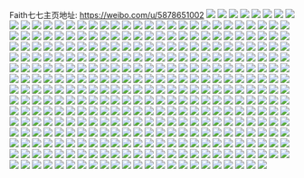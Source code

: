 Faith七七主页地址: https://weibo.com/u/5878651002 
![](https://wx4.sinaimg.cn/mw2000/006pQdFEly1h94e3cewgkj32c03407wi.jpg) 
![](https://wx4.sinaimg.cn/mw2000/006pQdFEly1h8qhwtq9iwj32ps1j0qv7.jpg) 
![](https://wx4.sinaimg.cn/mw2000/006pQdFEly1h8qhwsq6u3j32ps1j0qv7.jpg) 
![](https://wx4.sinaimg.cn/mw2000/006pQdFEly1h8qhwulls2j32ps1j04qr.jpg) 
![](https://wx4.sinaimg.cn/mw2000/006pQdFEly1h8qhwvf41ij32ps1j07wj.jpg) 
![](https://wx4.sinaimg.cn/mw2000/006pQdFEly1h778gtwrd1j30u00u0n66.jpg) 
![](https://wx4.sinaimg.cn/mw2000/006pQdFEly1h778gx9e9tj30u00xfqdb.jpg) 
![](https://wx4.sinaimg.cn/mw2000/006pQdFEly1h778gqysq2j30u00u0myq.jpg) 
![](https://wx4.sinaimg.cn/mw2000/006pQdFEly1h778gzfsq9j30u011e769.jpg) 
![](https://wx4.sinaimg.cn/mw2000/006pQdFEly1h6tq30clktj30u014441j.jpg) 
![](https://wx4.sinaimg.cn/mw2000/006pQdFEgy1h6gm6zanqfj30qo1lsgs6.jpg) 
![](https://wx4.sinaimg.cn/mw2000/006pQdFEgy1h6cz2tbde3j32c02c0u0y.jpg) 
![](https://wx4.sinaimg.cn/mw2000/006pQdFEgy1h6a0owuxo3j33402c0kjm.jpg) 
![](https://wx4.sinaimg.cn/mw2000/006pQdFEgy1h6a0ovsialj30zo2564qp.jpg) 
![](https://wx4.sinaimg.cn/mw2000/006pQdFEgy1h68d45x9lpj30u00u00xt.jpg) 
![](https://wx4.sinaimg.cn/mw2000/006pQdFEly1h5knn3q6ouj30u0140wmv.jpg) 
![](https://wx4.sinaimg.cn/mw2000/006pQdFEly1h589w1hd9ij30u01sxgrl.jpg) 
![](https://wx4.sinaimg.cn/mw2000/006pQdFEly1h5797xjbehj30u01sxwid.jpg) 
![](https://wx4.sinaimg.cn/mw2000/006pQdFEly1h54e69dn59j30u0140apo.jpg) 
![](https://wx4.sinaimg.cn/mw2000/006pQdFEly1h4ykgxosg5j30u01heajk.jpg) 
![](https://wx4.sinaimg.cn/mw2000/006pQdFEly1h4rlo5jfy5j30u00u07cb.jpg) 
![](https://wx4.sinaimg.cn/mw2000/006pQdFEly1h4rlo7dinvj30u0140dor.jpg) 
![](https://wx4.sinaimg.cn/mw2000/006pQdFEly1h4rlo4wteyj30u0140dpr.jpg) 
![](https://wx4.sinaimg.cn/mw2000/006pQdFEly1h4rlo64g16j30u0140k05.jpg) 
![](https://wx4.sinaimg.cn/mw2000/006pQdFEly1h44g28cqbaj30u00xqdl8.jpg) 
![](https://wx4.sinaimg.cn/mw2000/006pQdFEly1h410u968n2j30u00u0jvw.jpg) 
![](https://wx4.sinaimg.cn/mw2000/006pQdFEly1h30p39ethfj30k00zk41e.jpg) 
![](https://wx4.sinaimg.cn/mw2000/006pQdFEly1h2oj2b16klj30u0140aie.jpg) 
![](https://wx4.sinaimg.cn/mw2000/006pQdFEly1h23df0azn1j30u0140thc.jpg) 
![](https://wx4.sinaimg.cn/mw2000/006pQdFEly1h1wp9gas2wj30u0140ah6.jpg) 
![](https://wx4.sinaimg.cn/mw2000/006pQdFEly1h1n6nbbk5kj30u0140k4h.jpg) 
![](https://wx4.sinaimg.cn/mw2000/006pQdFEly1h1n6nalvf9j30u0154146.jpg) 
![](https://wx4.sinaimg.cn/mw2000/006pQdFEly1h187eg10ebj30u00u07bt.jpg) 
![](https://wx4.sinaimg.cn/mw2000/006pQdFEly1h1600zg1e3j30wi0u0jsm.jpg) 
![](https://wx4.sinaimg.cn/mw2000/006pQdFEly1h14ry1dg3xj30u00u0q8d.jpg) 
![](https://wx4.sinaimg.cn/mw2000/006pQdFEly1h14ry1m53kj30u00u079c.jpg) 
![](https://wx4.sinaimg.cn/mw2000/006pQdFEly1h14ry12nl8j30u00u0q8m.jpg) 
![](https://wx4.sinaimg.cn/mw2000/006pQdFEly1h14ry1vgmdj30u00u0dmy.jpg) 
![](https://wx4.sinaimg.cn/mw2000/006pQdFEly1h14ry25lmuj30u00u0wl0.jpg) 
![](https://wx4.sinaimg.cn/mw2000/006pQdFEly1h14ry2ea1lj30u00u010n.jpg) 
![](https://wx4.sinaimg.cn/mw2000/006pQdFEly1h13oyszkwlj30u00vk406.jpg) 
![](https://wx4.sinaimg.cn/mw2000/006pQdFEly1h13oyt8hkvj30u00v6755.jpg) 
![](https://wx4.sinaimg.cn/mw2000/006pQdFEly1h0wkxg9fu9j30u00u0dl2.jpg) 
![](https://wx4.sinaimg.cn/mw2000/006pQdFEly1h073rwpbypj30u013f7ih.jpg) 
![](https://wx4.sinaimg.cn/mw2000/006pQdFEly1gx0chv6s3lj30u00u0ag9.jpg) 
![](https://wx4.sinaimg.cn/mw2000/006pQdFEly1gwim1hrj7nj32c02c04qq.jpg) 
![](https://wx4.sinaimg.cn/mw2000/006pQdFEly1gw9azcv32oj32c02c0kjl.jpg) 
![](https://wx4.sinaimg.cn/mw2000/006pQdFEly1gw9azehxhdj32c02c0hdt.jpg) 
![](https://wx4.sinaimg.cn/mw2000/006pQdFEly1gw9azgp7gvj32c02c04qq.jpg) 
![](https://wx4.sinaimg.cn/mw2000/006pQdFEly1gw9azipcyij32c02c0hdu.jpg) 
![](https://wx4.sinaimg.cn/mw2000/006pQdFEly1gw9azkis7vj32c02c0b29.jpg) 
![](https://wx4.sinaimg.cn/mw2000/006pQdFEly1gw9azly2bjj32c02c0x6p.jpg) 
![](https://wx4.sinaimg.cn/mw2000/006pQdFEly1gw9aznkbe9j32c02c0x6p.jpg) 
![](https://wx4.sinaimg.cn/mw2000/006pQdFEly1gw9azpb56fj32c02c0hdu.jpg) 
![](https://wx4.sinaimg.cn/mw2000/006pQdFEly1gw9azr2595j32c02c0npe.jpg) 
![](https://wx4.sinaimg.cn/mw2000/006pQdFEly1gw9aztsu7aj32c02c0npe.jpg) 
![](https://wx4.sinaimg.cn/mw2000/006pQdFEly1gw9azvbxr2j32c02c0kjm.jpg) 
![](https://wx4.sinaimg.cn/mw2000/006pQdFEly1gw9azxgevwj32c02c0b2a.jpg) 
![](https://wx4.sinaimg.cn/mw2000/006pQdFEly1gvzd31jmgjj30u0140qbe.jpg) 
![](https://wx4.sinaimg.cn/mw2000/006pQdFEly1gvymv89ab8j32c02c0b2a.jpg) 
![](https://wx4.sinaimg.cn/mw2000/006pQdFEly1gvsgqjpcskj32c02c0npe.jpg) 
![](https://wx4.sinaimg.cn/mw2000/006pQdFEly1gvsgqmm55qj32c033z4qs.jpg) 
![](https://wx4.sinaimg.cn/mw2000/006pQdFEly1gve1j05csqj61400u0qak02.jpg) 
![](https://wx4.sinaimg.cn/mw2000/006pQdFEly1gvbns8b8kkj60u00u0tit02.jpg) 
![](https://wx4.sinaimg.cn/mw2000/006pQdFEly1gvaan8p8ybj60u014018n02.jpg) 
![](https://wx4.sinaimg.cn/mw2000/006pQdFEly1gvaan8yrz2j60u0140toq02.jpg) 
![](https://wx4.sinaimg.cn/mw2000/006pQdFEly1gvaan98q9qj60u0140h1802.jpg) 
![](https://wx4.sinaimg.cn/mw2000/006pQdFEly1gvaan9i680j60u0140nbj02.jpg) 
![](https://wx4.sinaimg.cn/mw2000/006pQdFEly1gvaan9roz6j60u0140tn402.jpg) 
![](https://wx4.sinaimg.cn/mw2000/006pQdFEly1gvaana0s8bj60u01404ep02.jpg) 
![](https://wx4.sinaimg.cn/mw2000/006pQdFEly1gv6z4ejnfmj60u01sxk0a02.jpg) 
![](https://wx4.sinaimg.cn/mw2000/006pQdFEly1guxeqbnapjj60u016048s02.jpg) 
![](https://wx4.sinaimg.cn/mw2000/006pQdFEly1guf8krtug7j60u01407dz02.jpg) 
![](https://wx4.sinaimg.cn/mw2000/006pQdFEly1gucz1ljhyqj62c0340hdu02.jpg) 
![](https://wx4.sinaimg.cn/mw2000/006pQdFEly1gu8bxsesmbj30u0140k38.jpg) 
![](https://wx4.sinaimg.cn/mw2000/006pQdFEly1gtvtzcweoqj60u00u07bo02.jpg) 
![](https://wx4.sinaimg.cn/mw2000/006pQdFEly1gtvtzaswuvj60u00u00yk02.jpg) 
![](https://wx4.sinaimg.cn/mw2000/006pQdFEly1gttgjok4alj30u015e14g.jpg) 
![](https://wx4.sinaimg.cn/mw2000/006pQdFEly1gtpo69ykgpj61400u0wmm02.jpg) 
![](https://wx4.sinaimg.cn/mw2000/006pQdFEly1gtoqho652ej61910u0teg02.jpg) 
![](https://wx4.sinaimg.cn/mw2000/006pQdFEly1gtoqhpgrvjj60zp0u0q6v02.jpg) 
![](https://wx4.sinaimg.cn/mw2000/006pQdFEly1gtoqhqri70j61910u079c02.jpg) 
![](https://wx4.sinaimg.cn/mw2000/006pQdFEly1gtoqhsm2o5j61910u0tfs02.jpg) 
![](https://wx4.sinaimg.cn/mw2000/006pQdFEly1gtmihvispsj60u014011e02.jpg) 
![](https://wx4.sinaimg.cn/mw2000/006pQdFEly1gtanux8oqzj32c0340u0y.jpg) 
![](https://wx4.sinaimg.cn/mw2000/006pQdFEly1gsrb1qnp4lj31400u0n2p.jpg) 
![](https://wx4.sinaimg.cn/mw2000/006pQdFEly1gsi3g2555zj30v90t4426.jpg) 
![](https://wx4.sinaimg.cn/mw2000/006pQdFEly1gsgrlawn6hj30u0140tew.jpg) 
![](https://wx4.sinaimg.cn/mw2000/006pQdFEly1gsgjry3oijj30u00u00xr.jpg) 
![](https://wx4.sinaimg.cn/mw2000/006pQdFEly1gsfcc1zhgcj30u00u0qa7.jpg) 
![](https://wx4.sinaimg.cn/mw2000/006pQdFEly1gsdbblzbqjj32c02c0b29.jpg) 
![](https://wx4.sinaimg.cn/mw2000/006pQdFEly1gsdbboqhk6j32c02c0qv5.jpg) 
![](https://wx4.sinaimg.cn/mw2000/006pQdFEly1gsb0nauewij30u0140q9h.jpg) 
![](https://wx4.sinaimg.cn/mw2000/006pQdFEly1gs9x5riqm8j30u012k7gt.jpg) 
![](https://wx4.sinaimg.cn/mw2000/006pQdFEly1gs86a0rk92j31400u0ahd.jpg) 
![](https://wx4.sinaimg.cn/mw2000/006pQdFEly1gs7qkg924mj33402c01ky.jpg) 
![](https://wx4.sinaimg.cn/mw2000/006pQdFEly1gs1tsrp47sj32c02c0npd.jpg) 
![](https://wx4.sinaimg.cn/mw2000/006pQdFEly1gs0ibcbonyj33402c01ky.jpg) 
![](https://wx4.sinaimg.cn/mw2000/006pQdFEly1gpkgdx6qc8j30u0140jzi.jpg) 
![](https://wx4.sinaimg.cn/mw2000/006pQdFEly1gpjmyrce4mj30u013zwo2.jpg) 
![](https://wx4.sinaimg.cn/mw2000/006pQdFEly1gpjmytme56j30u013zthe.jpg) 
![](https://wx4.sinaimg.cn/mw2000/006pQdFEly1gpjmyxghr1j30u00u0wm5.jpg) 
![](https://wx4.sinaimg.cn/mw2000/006pQdFEly1gpjp39rr4ij30u00u0grv.jpg) 
![](https://wx4.sinaimg.cn/mw2000/006pQdFEly1gpjmyw388wj30u0101qfl.jpg) 
![](https://wx4.sinaimg.cn/mw2000/006pQdFEly1gpjp3nav8yj30u00u0tgy.jpg) 
![](https://wx4.sinaimg.cn/mw2000/006pQdFEly1gpc87pcwlrj30u0140wns.jpg) 
![](https://wx4.sinaimg.cn/mw2000/006pQdFEly1gpbf15563jj30u00u0wjp.jpg) 
![](https://wx4.sinaimg.cn/mw2000/006pQdFEly1gpa27yz653j30u0140duy.jpg) 
![](https://wx4.sinaimg.cn/mw2000/006pQdFEly1gpa27z8dx7j30u00u0dlr.jpg) 
![](https://wx4.sinaimg.cn/mw2000/006pQdFEly1gne2hqbaisj31400u0gww.jpg) 
![](https://wx4.sinaimg.cn/mw2000/006pQdFEly1gne2hpufmhj31400u07ep.jpg) 
![](https://wx4.sinaimg.cn/mw2000/006pQdFEly1gnaqju5xm7j30u00u0k06.jpg) 
![](https://wx4.sinaimg.cn/mw2000/006pQdFEly1gmoi8tavzaj30u00u0n2o.jpg) 
![](https://wx4.sinaimg.cn/mw2000/006pQdFEly1gmoi8t0rvpj30u00u041u.jpg) 
![](https://wx4.sinaimg.cn/mw2000/006pQdFEly1gmoi8tke9oj30u00u044f.jpg) 
![](https://wx4.sinaimg.cn/mw2000/006pQdFEly1gmoi8ts70oj30u00u079x.jpg) 
![](https://wx4.sinaimg.cn/mw2000/006pQdFEly1gkcxforfaxj30u0140dp5.jpg) 
![](https://wx4.sinaimg.cn/mw2000/006pQdFEly1gkcxfo9yufj30u0140amb.jpg) 
![](https://wx4.sinaimg.cn/mw2000/006pQdFEly1gjzmkma03qj30u00u0aev.jpg) 
![](https://wx4.sinaimg.cn/mw2000/006pQdFEly1gjzmklwk1yj30u00u00xe.jpg) 
![](https://wx4.sinaimg.cn/mw2000/006pQdFEly1gjxuqmi5xgj30u0140ah3.jpg) 
![](https://wx4.sinaimg.cn/mw2000/006pQdFEly1gjmtosmex9j30u016948s.jpg) 
![](https://wx4.sinaimg.cn/mw2000/006pQdFEly1gjlfqdmx1hj31400u0tl9.jpg) 
![](https://wx4.sinaimg.cn/mw2000/006pQdFEly1gjbcfb5ielj30u0140gw9.jpg) 
![](https://wx4.sinaimg.cn/mw2000/006pQdFEly1gj4xww9d2kj30u00u00wi.jpg) 
![](https://wx4.sinaimg.cn/mw2000/006pQdFEly1gj4878nv7ij31400u0jy8.jpg) 
![](https://wx4.sinaimg.cn/mw2000/006pQdFEly1gix9pwn15oj31400u0qer.jpg) 
![](https://wx4.sinaimg.cn/mw2000/006pQdFEly1gix9px1khjj31400u0tm7.jpg) 
![](https://wx4.sinaimg.cn/mw2000/006pQdFEly1gix9pxc3u1j31400u0qf2.jpg) 
![](https://wx4.sinaimg.cn/mw2000/006pQdFEly1gix9pxs9obj30u0140gvc.jpg) 
![](https://wx4.sinaimg.cn/mw2000/006pQdFEly1gix9py9mvyj31400u0qd8.jpg) 
![](https://wx4.sinaimg.cn/mw2000/006pQdFEly1gix9pw9rk9j30u0140akf.jpg) 
![](https://wx4.sinaimg.cn/mw2000/006pQdFEly1gix9pzgbvwj30u0140wnc.jpg) 
![](https://wx4.sinaimg.cn/mw2000/006pQdFEly1gix9q012g9j30u0140h0d.jpg) 
![](https://wx4.sinaimg.cn/mw2000/006pQdFEly1gix9q0r4jgj30u01404dt.jpg) 
![](https://wx4.sinaimg.cn/mw2000/006pQdFEly1gix9qi376jj30u0140dq3.jpg) 
![](https://wx4.sinaimg.cn/mw2000/006pQdFEly1gix9qicmsij30u0140wup.jpg) 
![](https://wx4.sinaimg.cn/mw2000/006pQdFEly1gix9qivst8j30u0140aqi.jpg) 
![](https://wx4.sinaimg.cn/mw2000/006pQdFEly1gisqqqzfftj31400u0qct.jpg) 
![](https://wx4.sinaimg.cn/mw2000/006pQdFEly1giqjm529rqj31400u0qah.jpg) 
![](https://wx4.sinaimg.cn/mw2000/006pQdFEly1ginpp348bjj30u00u0gsw.jpg) 
![](https://wx4.sinaimg.cn/mw2000/006pQdFEly1giksqkisyqj30u0140n30.jpg) 
![](https://wx4.sinaimg.cn/mw2000/006pQdFEly1giie1t66c0j30u0140jxk.jpg) 
![](https://wx4.sinaimg.cn/mw2000/006pQdFEly1gii9a6zxh0j30u0140n75.jpg) 
![](https://wx4.sinaimg.cn/mw2000/006pQdFEly1gieqi0sxsmj30u0140k3z.jpg) 
![](https://wx4.sinaimg.cn/mw2000/006pQdFEly1gibetsnck9j31900u0gz6.jpg) 
![](https://wx4.sinaimg.cn/mw2000/006pQdFEly1gibetszhhcj31900u04ch.jpg) 
![](https://wx4.sinaimg.cn/mw2000/006pQdFEly1gibett93ccj31900u0qn3.jpg) 
![](https://wx4.sinaimg.cn/mw2000/006pQdFEly1gibets36drj31900u0qgh.jpg) 
![](https://wx4.sinaimg.cn/mw2000/006pQdFEly1gibac5tkcfj30u00u0gs2.jpg) 
![](https://wx4.sinaimg.cn/mw2000/006pQdFEly1gib89kd9suj30u0140gxo.jpg) 
![](https://wx4.sinaimg.cn/mw2000/006pQdFEly1gib89kqr4ej30u014014b.jpg) 
![](https://wx4.sinaimg.cn/mw2000/006pQdFEly1gib89l8s0mj30u0140wso.jpg) 
![](https://wx4.sinaimg.cn/mw2000/006pQdFEly1gib89lv7fxj30u01404bz.jpg) 
![](https://wx4.sinaimg.cn/mw2000/006pQdFEly1giab6kjampj30u0140jxp.jpg) 
![](https://wx4.sinaimg.cn/mw2000/006pQdFEly1giab4u1fs9j30u01400za.jpg) 
![](https://wx4.sinaimg.cn/mw2000/006pQdFEly1giab4uu5rzj30u0140dmc.jpg) 
![](https://wx4.sinaimg.cn/mw2000/006pQdFEly1giab4vg3r8j30u0140dmm.jpg) 
![](https://wx4.sinaimg.cn/mw2000/006pQdFEly1giab4vo3p0j30u01400za.jpg) 
![](https://wx4.sinaimg.cn/mw2000/006pQdFEly1gi7yzzhaddj31900u0wms.jpg) 
![](https://wx4.sinaimg.cn/mw2000/006pQdFEly1gi7yzz8uj8j31900u01d7.jpg) 
![](https://wx4.sinaimg.cn/mw2000/006pQdFEly1gi7yzzqjjcj31900u0wm7.jpg) 
![](https://wx4.sinaimg.cn/mw2000/006pQdFEly1gi7yzzytsjj31900u0k44.jpg) 
![](https://wx4.sinaimg.cn/mw2000/006pQdFEly1gi55059vdyj30u01407aw.jpg) 
![](https://wx4.sinaimg.cn/mw2000/006pQdFEly1gi5505leu7j31400u0grn.jpg) 
![](https://wx4.sinaimg.cn/mw2000/006pQdFEly1gi5504yiy0j31410u1dmd.jpg) 
![](https://wx4.sinaimg.cn/mw2000/006pQdFEly1gi5506edy0j31400u0dm3.jpg) 
![](https://wx4.sinaimg.cn/mw2000/006pQdFEly1ghty2r1uddj30u00u043i.jpg) 
![](https://wx4.sinaimg.cn/mw2000/006pQdFEly1ghbprf535mj31410u1133.jpg) 
![](https://wx4.sinaimg.cn/mw2000/006pQdFEly1gh89lgzgczj30u0140jy2.jpg) 
![](https://wx4.sinaimg.cn/mw2000/006pQdFEly1gh6rmqconlj30u0140k2w.jpg) 
![](https://wx4.sinaimg.cn/mw2000/006pQdFEly1gh3ku1oyd3j30t60t6dlb.jpg) 
![](https://wx4.sinaimg.cn/mw2000/006pQdFEly1gh16fap3enj30u00wyto7.jpg) 
![](https://wx4.sinaimg.cn/mw2000/006pQdFEly1ggrr24qwtrj30u00u0jvb.jpg) 
![](https://wx4.sinaimg.cn/mw2000/006pQdFEly1ggqxugyy3xj30u0140jzy.jpg) 
![](https://wx4.sinaimg.cn/mw2000/006pQdFEly1ggpgbsrsw7j30u0140490.jpg) 
![](https://wx4.sinaimg.cn/mw2000/006pQdFEly1ggjm95ik6qj30u0140gs8.jpg) 
![](https://wx4.sinaimg.cn/mw2000/006pQdFEly1gghipkst2qj30u0140tgp.jpg) 
![](https://wx4.sinaimg.cn/mw2000/006pQdFEly1ggghwb3055j30u0140n6e.jpg) 
![](https://wx4.sinaimg.cn/mw2000/006pQdFEly1gggadijfquj30u0140n6b.jpg) 
![](https://wx4.sinaimg.cn/mw2000/006pQdFEly1ggf3c2eokuj30u0140wpj.jpg) 
![](https://wx4.sinaimg.cn/mw2000/006pQdFEly1ggbihg0b7fj30u0140gwq.jpg) 
![](https://wx4.sinaimg.cn/mw2000/006pQdFEly1ggbihgr8eyj30u0140akm.jpg) 
![](https://wx4.sinaimg.cn/mw2000/006pQdFEly1ggaie9h8sej30u01407in.jpg) 
![](https://wx4.sinaimg.cn/mw2000/006pQdFEly1ggaiegvqlej30u0140wm0.jpg) 
![](https://wx4.sinaimg.cn/mw2000/006pQdFEly1gg8bb4nm8dj32c0340npd.jpg) 
![](https://wx4.sinaimg.cn/mw2000/006pQdFEly1gg8bb3cplkj32c03404qp.jpg) 
![](https://wx4.sinaimg.cn/mw2000/006pQdFEly1gg3llw0p37j30u01sykjv.jpg) 
![](https://wx4.sinaimg.cn/mw2000/006pQdFEly1gg3llr14u1j30u01dlqex.jpg) 
![](https://wx4.sinaimg.cn/mw2000/006pQdFEly1gg27ia6qabj30u0140139.jpg) 
![](https://wx4.sinaimg.cn/mw2000/006pQdFEly1gfzojdh4sqj30u00u0n8v.jpg) 
![](https://wx4.sinaimg.cn/mw2000/006pQdFEly1gfzojd5721j30u00u0na3.jpg) 
![](https://wx4.sinaimg.cn/mw2000/006pQdFEly1gfzojdxfmqj30u00u04bs.jpg) 
![](https://wx4.sinaimg.cn/mw2000/006pQdFEly1gfzojeanp2j30u00u0alc.jpg) 
![](https://wx4.sinaimg.cn/mw2000/006pQdFEly1gfz4f9pdetj30u0140qaf.jpg) 
![](https://wx4.sinaimg.cn/mw2000/006pQdFEly1gfrxoae4a2j31400u07ku.jpg) 
![](https://wx4.sinaimg.cn/mw2000/006pQdFEly1gfrxoaokw4j30u00u0ajo.jpg) 
![](https://wx4.sinaimg.cn/mw2000/006pQdFEly1gfrxoa3htdj30u00u0wnf.jpg) 
![](https://wx4.sinaimg.cn/mw2000/006pQdFEly1gfrxoaxw7jj30u00u0qek.jpg) 
![](https://wx4.sinaimg.cn/mw2000/006pQdFEly1gfptf71hxjj30u0140jvq.jpg) 
![](https://wx4.sinaimg.cn/mw2000/006pQdFEly1gfeuuc5637j32c02c01kx.jpg) 
![](https://wx4.sinaimg.cn/mw2000/006pQdFEly1gf6832novqj32c0340u0x.jpg) 
![](https://wx4.sinaimg.cn/mw2000/006pQdFEly1gf3uexcxj6j32c03401kz.jpg) 
![](https://wx4.sinaimg.cn/mw2000/006pQdFEly1geth0ui48ij30yi18gn89.jpg) 
![](https://wx4.sinaimg.cn/mw2000/006pQdFEly1gegqzatg8tj33402c0npd.jpg) 
![](https://wx4.sinaimg.cn/mw2000/006pQdFEly1gegqz7qskjj33402c0x6p.jpg) 
![](https://wx4.sinaimg.cn/mw2000/006pQdFEly1gegqzdh8aij33402c0x6p.jpg) 
![](https://wx4.sinaimg.cn/mw2000/006pQdFEly1gegqzftoh9j33402c0npd.jpg) 
![](https://wx4.sinaimg.cn/mw2000/006pQdFEgy1gedesrysgfj32c0340qv5.jpg) 
![](https://wx4.sinaimg.cn/mw2000/006pQdFEly1ge7d6xdopcj30u0140wtk.jpg) 
![](https://wx4.sinaimg.cn/mw2000/006pQdFEly1gdgvosmy3ej30u01hckeo.jpg) 
![](https://wx4.sinaimg.cn/mw2000/006pQdFEly1gd7r2v5f9aj316o16mb29.jpg) 
![](https://wx4.sinaimg.cn/mw2000/006pQdFEly1gd2ww2m1z4j32c03407wj.jpg) 
![](https://wx4.sinaimg.cn/mw2000/006pQdFEly1gd2ww4g8hyj33402c07wj.jpg) 
![](https://wx4.sinaimg.cn/mw2000/006pQdFEly1gd2ww7dvnpj33402c0hdu.jpg) 
![](https://wx4.sinaimg.cn/mw2000/006pQdFEly1gd2wwau4pfj32c0340u0y.jpg) 
![](https://wx4.sinaimg.cn/mw2000/006pQdFEly1gd2wwccbsaj32c0340hdu.jpg) 
![](https://wx4.sinaimg.cn/mw2000/006pQdFEly1gd2wwdx5rjj32c0340kjm.jpg) 
![](https://wx4.sinaimg.cn/mw2000/006pQdFEly1gd2wwf3x30j32c0340qv6.jpg) 
![](https://wx4.sinaimg.cn/mw2000/006pQdFEly1gd2wwhajsmj33402c0e81.jpg) 
![](https://wx4.sinaimg.cn/mw2000/006pQdFEly1gd2wwiw2arj33402c0e81.jpg) 
![](https://wx4.sinaimg.cn/mw2000/006pQdFEly1gd2wwl3xnyj33402c07wh.jpg) 
![](https://wx4.sinaimg.cn/mw2000/006pQdFEly1gd2wwmvpb8j31sc2dsb29.jpg) 
![](https://wx4.sinaimg.cn/mw2000/006pQdFEly1gd2wwngwv0j33402c0kjl.jpg) 
![](https://wx4.sinaimg.cn/mw2000/006pQdFEly1gd2wwpt9l1j32c0340e83.jpg) 
![](https://wx4.sinaimg.cn/mw2000/006pQdFEly1gd2wwqwu37j32c0340e82.jpg) 
![](https://wx4.sinaimg.cn/mw2000/006pQdFEly1gd2wwsxykjj32c0340qv7.jpg) 
![](https://wx4.sinaimg.cn/mw2000/006pQdFEly1gd1qgpkgz5j31sc2ds7wh.jpg) 
![](https://wx4.sinaimg.cn/mw2000/006pQdFEly1gcniocnfy0j32c0340u0x.jpg) 
![](https://wx4.sinaimg.cn/mw2000/006pQdFEly1gck7py4ng1j30u01dtwhn.jpg) 
![](https://wx4.sinaimg.cn/mw2000/006pQdFEly1gck6hg9qxkj30u01dtgoq.jpg) 
![](https://wx4.sinaimg.cn/mw2000/006pQdFEly1gceie9q3t9j30tz1aa7wh.jpg) 
![](https://wx4.sinaimg.cn/mw2000/006pQdFEly1gcdjlgcx51j31o0280u0x.jpg) 
![](https://wx4.sinaimg.cn/mw2000/006pQdFEly1gcb38bh708j33402c0e82.jpg) 
![](https://wx4.sinaimg.cn/mw2000/006pQdFEly1gc58ah00k6j31o0280npe.jpg) 
![](https://wx4.sinaimg.cn/mw2000/006pQdFEgy1gb01phh1rij30u00u0428.jpg) 
![](https://wx4.sinaimg.cn/mw2000/006pQdFEgy1gb01pimfzfj30u00u0qbl.jpg) 
![](https://wx4.sinaimg.cn/mw2000/006pQdFEgy1gb01pgrvf8j30u00u0do3.jpg) 
![](https://wx4.sinaimg.cn/mw2000/006pQdFEgy1gb01pes8wbj32c02c07wi.jpg) 
![](https://wx4.sinaimg.cn/mw2000/006pQdFEgy1gb01pt98m3j32c0340hdx.jpg) 
![](https://wx4.sinaimg.cn/mw2000/006pQdFEgy1gb01pzoc5uj32c02c0kjl.jpg) 
![](https://wx4.sinaimg.cn/mw2000/006pQdFEgy1gb01q1mehmj32c02c04ed.jpg) 
![](https://wx4.sinaimg.cn/mw2000/006pQdFEgy1gb01pw4d2xj32c02c0b29.jpg) 
![](https://wx4.sinaimg.cn/mw2000/006pQdFEgy1gb01q5tsb2j31iv1y4kjl.jpg) 
![](https://wx4.sinaimg.cn/mw2000/006pQdFEgy1gazsvr5eb9j32c02c0b2b.jpg) 
![](https://wx4.sinaimg.cn/mw2000/006pQdFEgy1gazsvx8yuuj32c02c0x6p.jpg) 
![](https://wx4.sinaimg.cn/mw2000/006pQdFEgy1gazsw15b7lj32c02c0npd.jpg) 
![](https://wx4.sinaimg.cn/mw2000/006pQdFEgy1gazswk2rvtj32c035qhdx.jpg) 
![](https://wx4.sinaimg.cn/mw2000/006pQdFEgy1gazsvha5ouj32c02c0hdw.jpg) 
![](https://wx4.sinaimg.cn/mw2000/006pQdFEgy1gazsw9vioaj32c02cy7wk.jpg) 
![](https://wx4.sinaimg.cn/mw2000/006pQdFEgy1gazswlh2u8j30xp0s57fx.jpg) 
![](https://wx4.sinaimg.cn/mw2000/006pQdFEgy1gazswoj3y8j31d71sqhdt.jpg) 
![](https://wx4.sinaimg.cn/mw2000/006pQdFEgy1gazswq0gnvj30ta0stdqs.jpg) 
![](https://wx4.sinaimg.cn/mw2000/006pQdFEgy1gazs7zh661j30u00u0afm.jpg) 
![](https://wx4.sinaimg.cn/mw2000/006pQdFEgy1gazs81kqryj30u00u0aig.jpg) 
![](https://wx4.sinaimg.cn/mw2000/006pQdFEgy1gazs7xrxtwj30u00u0n4w.jpg) 
![](https://wx4.sinaimg.cn/mw2000/006pQdFEgy1gazs887gs3j30u00u018l.jpg) 
![](https://wx4.sinaimg.cn/mw2000/006pQdFEly1g5mtehzfbej32c02c0npe.jpg) 
![](https://wx4.sinaimg.cn/mw2000/006pQdFEly1g4w0q37mmhj31h02m87wi.jpg) 
![](https://wx4.sinaimg.cn/mw2000/006pQdFEly1g4q6r7rta6j30u013yjzl.jpg) 
![](https://wx4.sinaimg.cn/mw2000/006pQdFEly1g4q6r81n2qj30u013yjzt.jpg) 
![](https://wx4.sinaimg.cn/mw2000/006pQdFEly1g3phlx45jvj32c02c0qv6.jpg) 
![](https://wx4.sinaimg.cn/mw2000/006pQdFEly1g35r9fvqoxj32c02c0x6p.jpg) 
![](https://wx4.sinaimg.cn/mw2000/006pQdFEly1g2oh2ziwebj33402c04qw.jpg) 
![](https://wx4.sinaimg.cn/mw2000/006pQdFEly1g2jtabc5kbj33402c01l3.jpg) 
![](https://wx4.sinaimg.cn/mw2000/006pQdFEly1g2am63c6gvj324q2uwx6u.jpg) 
![](https://wx4.sinaimg.cn/mw2000/006pQdFEly1g25zrec138j30u013x4qp.jpg) 
![](https://wx4.sinaimg.cn/mw2000/006pQdFEly1g1nimabqxlj32c0340qv5.jpg) 
![](https://wx4.sinaimg.cn/mw2000/006pQdFEly1g1ihjpf9h4j30u014r119.jpg) 
![](https://wx4.sinaimg.cn/mw2000/006pQdFEly1g13c2893qrj30u01hcdlc.jpg) 
![](https://wx4.sinaimg.cn/mw2000/006pQdFEly1g107u9qogxj30u00u0aer.jpg) 
![](https://wx4.sinaimg.cn/mw2000/006pQdFEly1g0im4nyjz8j32ds1sg4qp.jpg) 
![](https://wx4.sinaimg.cn/mw2000/006pQdFEly1g0dplq51btj30vt0u07jr.jpg) 
![](https://wx4.sinaimg.cn/mw2000/006pQdFEly1g0do2sz9klj30u01hc4d8.jpg) 
![](https://wx4.sinaimg.cn/mw2000/006pQdFEly1g08knni8ahj30u00u0qbd.jpg) 
![](https://wx4.sinaimg.cn/mw2000/006pQdFEly1fzeai1msalj33402c0he1.jpg) 
![](https://wx4.sinaimg.cn/mw2000/006pQdFEly1fz039m7lsej31hb0u0k79.jpg) 
![](https://wx4.sinaimg.cn/mw2000/006pQdFEly1fyzcam9d21j30u0140thu.jpg) 
![](https://wx4.sinaimg.cn/mw2000/006pQdFEly1fyut8j86rgj32c03407tg.jpg) 
![](https://wx4.sinaimg.cn/mw2000/006pQdFEly1fyjb768v8kj32c0340x6q.jpg) 
![](https://wx4.sinaimg.cn/mw2000/006pQdFEly1fy4cabdjxyj30mh0wptzh.jpg) 
![](https://wx4.sinaimg.cn/mw2000/006pQdFEly1fy1gi1b21bj30qo0qogry.jpg) 
![](https://wx4.sinaimg.cn/mw2000/006pQdFEly1fy1gi007ivj30qo0qogsw.jpg) 
![](https://wx4.sinaimg.cn/mw2000/006pQdFEly1fxyb71mv64j30qo0qon2f.jpg) 
![](https://wx4.sinaimg.cn/mw2000/006pQdFEly1fxyb723mskj30qo0trq8x.jpg) 
![](https://wx4.sinaimg.cn/mw2000/006pQdFEly1fxw5lcg81oj30u00u00xf.jpg) 
![](https://wx4.sinaimg.cn/mw2000/006pQdFEly1fxw34k8hlyj30ku0ku41i.jpg) 
![](https://wx4.sinaimg.cn/mw2000/006pQdFEly1fxvpe3lw69j30qo0zkgsg.jpg) 
![](https://wx4.sinaimg.cn/mw2000/006pQdFEly1fxvjjw1m1nj30qo0qowl3.jpg) 
![](https://wx4.sinaimg.cn/mw2000/006pQdFEly1fxvjjwd9kmj30qo0qogss.jpg) 
![](https://wx4.sinaimg.cn/mw2000/006pQdFEly1fxuolgfvi4j30j60nzadx.jpg) 
![](https://wx4.sinaimg.cn/mw2000/006pQdFEly1fxuolg71hsj30hk0l9tb2.jpg) 
![](https://wx4.sinaimg.cn/mw2000/006pQdFEly1fxuolgmvcqj30hn0laq5p.jpg) 
![](https://wx4.sinaimg.cn/mw2000/006pQdFEly1fxuolgurckj30hl0l1gog.jpg) 
![](https://wx4.sinaimg.cn/mw2000/006pQdFEly1fxobm7he6nj30qo0qoqam.jpg) 
![](https://wx4.sinaimg.cn/mw2000/006pQdFEly1fxobmwhvvjj30qo0zkq8i.jpg) 
![](https://wx4.sinaimg.cn/mw2000/006pQdFEly1fxnzwuiturj30qo0zxtf7.jpg) 
![](https://wx4.sinaimg.cn/mw2000/006pQdFEly1fxnzwuu55ej30qo0qo430.jpg) 
![](https://wx4.sinaimg.cn/mw2000/006pQdFEly1fxndqtci8gj30qo0qowkl.jpg) 
![](https://wx4.sinaimg.cn/mw2000/006pQdFEly1fxn3rkdjqaj30qo102drf.jpg) 
![](https://wx4.sinaimg.cn/mw2000/006pQdFEly1fxlcwvwx9bj30qo0zktf2.jpg) 
![](https://wx4.sinaimg.cn/mw2000/006pQdFEly1fxlcwzwuttj30qo0qoagd.jpg) 
![](https://wx4.sinaimg.cn/mw2000/006pQdFEly1fxk96jfcldj30qo0qoqbn.jpg) 
![](https://wx4.sinaimg.cn/mw2000/006pQdFEly1fxho1xa9noj30qo0qoadh.jpg) 
![](https://wx4.sinaimg.cn/mw2000/006pQdFEly1fxerea8ibwj30qo0pyadl.jpg) 
![](https://wx4.sinaimg.cn/mw2000/006pQdFEly1fxe77imlnrj30qo0zk481.jpg) 
![](https://wx4.sinaimg.cn/mw2000/006pQdFEly1fxdm62o7k3j30qo1ben7x.jpg) 
![](https://wx4.sinaimg.cn/mw2000/006pQdFEly1fxdm633vswj30qo0qowix.jpg) 
![](https://wx4.sinaimg.cn/mw2000/006pQdFEly1fxclyzq9mgj32c0340qv5.jpg) 
![](https://wx4.sinaimg.cn/mw2000/006pQdFEly1fxclyxwovwj32c0340qv5.jpg) 
![](https://wx4.sinaimg.cn/mw2000/006pQdFEly1fxclz1s1noj32c0340qv5.jpg) 
![](https://wx4.sinaimg.cn/mw2000/006pQdFEly1fxclz3oikxj32c0340npd.jpg) 
![](https://wx4.sinaimg.cn/mw2000/006pQdFEly1fx8sq7ghjsj30qo0zkae8.jpg) 
![](https://wx4.sinaimg.cn/mw2000/006pQdFEly1fx8fzccnu5j30qo0qodo4.jpg) 
![](https://wx4.sinaimg.cn/mw2000/006pQdFEly1fx6si2vr9rj32c03404qq.jpg) 
![](https://wx4.sinaimg.cn/mw2000/006pQdFEly1fx0u2hz2ryj30qo1bf49h.jpg) 
![](https://wx4.sinaimg.cn/mw2000/006pQdFEly1fx0u2imqwej30qo1bftjw.jpg) 
![](https://wx4.sinaimg.cn/mw2000/006pQdFEly1fx0u2j9h69j30qo1bftki.jpg) 
![](https://wx4.sinaimg.cn/mw2000/006pQdFEly1fx0u2jwekaj30qo1bftkn.jpg) 
![](https://wx4.sinaimg.cn/mw2000/006pQdFEly1fww1d48xx5j33402c0e81.jpg) 
![](https://wx4.sinaimg.cn/mw2000/006pQdFEly1fww16frmujj32c0340x6q.jpg) 
![](https://wx4.sinaimg.cn/mw2000/006pQdFEly1fwn1khm2lqj32c0340e83.jpg) 
![](https://wx4.sinaimg.cn/mw2000/006pQdFEly1fwjfuhjrqpj32c0340qv7.jpg) 
![](https://wx4.sinaimg.cn/mw2000/006pQdFEly1fwh3oplzt4j32c0340x6p.jpg) 
![](https://wx4.sinaimg.cn/mw2000/006pQdFEly1fwflzfwhkjj30u00y979e.jpg) 
![](https://wx4.sinaimg.cn/mw2000/006pQdFEly1fwflzjjyy1j31w01z3e84.jpg) 
![](https://wx4.sinaimg.cn/mw2000/006pQdFEly1fwflzpbecaj31qp1ok4qs.jpg) 
![](https://wx4.sinaimg.cn/mw2000/006pQdFEly1fwflzf5bi9j32io1w0x6t.jpg) 
![](https://wx4.sinaimg.cn/mw2000/006pQdFEly1fw2bczpq8ej30yi1pc4qq.jpg) 
![](https://wx4.sinaimg.cn/mw2000/006pQdFEly1fw2bcx7anxj32c02c1b2d.jpg) 
![](https://wx4.sinaimg.cn/mw2000/006pQdFEly1fw11t76acvj30yi0yitsc.jpg) 
![](https://wx4.sinaimg.cn/mw2000/006pQdFEly1fvp34vwoucj30f40eq0to.jpg) 
![](https://wx4.sinaimg.cn/mw2000/006pQdFEly1fvkhy6aur8j33402c0hdu.jpg) 
![](https://wx4.sinaimg.cn/mw2000/006pQdFEly1fvkhy9mnupj33402c0e82.jpg) 
![](https://wx4.sinaimg.cn/mw2000/006pQdFEly1fvkhyecp8ij33402c0u10.jpg) 
![](https://wx4.sinaimg.cn/mw2000/006pQdFEly1fvkhyhagt3j32c0340qv7.jpg) 
![](https://wx4.sinaimg.cn/mw2000/006pQdFEly1ft92ug9a5uj32c02c0ayb.jpg) 
![](https://wx4.sinaimg.cn/mw2000/006pQdFEly1ft3yuyhrxnj31v02iou12.jpg) 
![](https://wx4.sinaimg.cn/mw2000/006pQdFEly1ft1fhz8m9kj30qo0qowkf.jpg) 
![](https://wx4.sinaimg.cn/mw2000/006pQdFEly1ft1fhyow4ij30qo0qogrc.jpg) 
![](https://wx4.sinaimg.cn/mw2000/006pQdFEly1fsy61jz6umj30qo0qoqae.jpg) 
![](https://wx4.sinaimg.cn/mw2000/006pQdFEly1fsq36e0lmrj30qo0qo1cd.jpg) 
![](https://wx4.sinaimg.cn/mw2000/006pQdFEly1fqjh4mee43j31w02ionph.jpg) 
![](https://wx4.sinaimg.cn/mw2000/006pQdFEly1fqjh4qhk18j31w02iou10.jpg) 
![](https://wx4.sinaimg.cn/mw2000/006pQdFEly1fqjh4u53bij31w02ioqv8.jpg) 
![](https://wx4.sinaimg.cn/mw2000/006pQdFEly1fqjh4hqd8cj31w02ioe85.jpg) 
![](https://wx4.sinaimg.cn/mw2000/006pQdFEly1fqjcyovdp9j30qo0qoah1.jpg) 
![](https://wx4.sinaimg.cn/mw2000/006pQdFEly1fpp1eipga8j30qo0zk48m.jpg) 
![](https://wx4.sinaimg.cn/mw2000/006pQdFEly1fpo4kjc4ixj30qo0zin72.jpg) 
![](https://wx4.sinaimg.cn/mw2000/006pQdFEly1fplizn96cjj30qo0zkgyb.jpg) 
![](https://wx4.sinaimg.cn/mw2000/006pQdFEly1fplizmgpncj30qo0zkwnz.jpg) 
![](https://wx4.sinaimg.cn/mw2000/006pQdFEly1fph0wj2uy7j30qo0zk78i.jpg) 
![](https://wx4.sinaimg.cn/mw2000/006pQdFEly1fpcofig0lvj30qo0zkafn.jpg) 
![](https://wx4.sinaimg.cn/mw2000/006pQdFEly1fp4aw2jvj8j310s0qo7fi.jpg) 
![](https://wx4.sinaimg.cn/mw2000/006pQdFEly1fp4aw207esj30zk0qon7u.jpg) 
![](https://wx4.sinaimg.cn/mw2000/006pQdFEly1foyk57tlklj30qo0qoh0o.jpg) 
